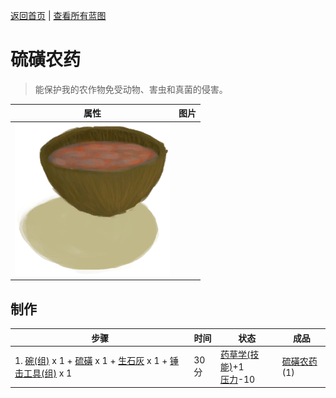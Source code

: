 [返回首页](index.md)   |  [查看所有蓝图](blueprint.md)
# 硫磺农药  
> 能保护我的农作物免受动物、害虫和真菌的侵害。  
  
  属性  |   图片   
 ----  |  ----:   
   |  ![](Sprite/Pesticide.png)   
  
## 制作  
步骤  |  时间  |  状态  |  成品  
----  |  ----  |  ----  |  ----  
1. [碗(组)](GpTag_Bowl.md) x 1 + [硫磺](Brimstone.md) x 1 + [生石灰](Quicklime.md) x 1 + [锤击工具(组)](GpTag_Hammer.md) x 1  |  30分  |  [药草学(技能)](Skill_Herbology.md)+1<br>[压力](Stress.md)-10  |  [硫磺农药](LQ_PesticideBrimstone.md)(1)  
